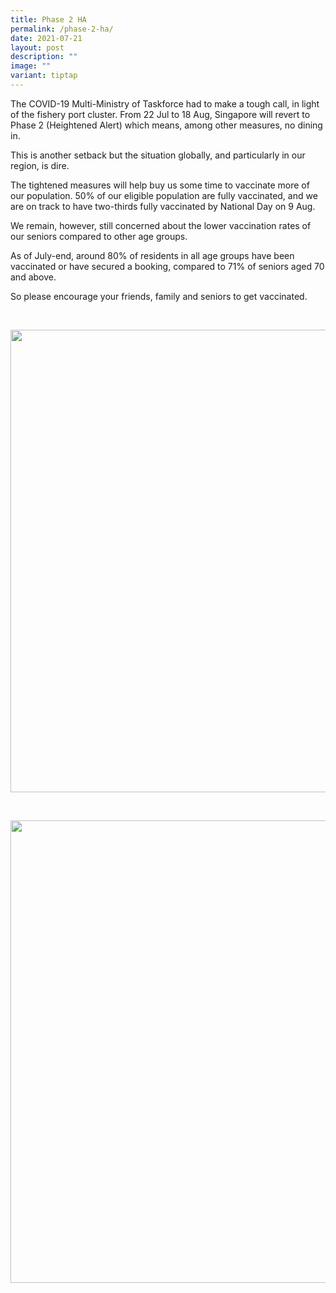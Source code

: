 ```yaml
---
title: Phase 2 HA
permalink: /phase-2-ha/
date: 2021-07-21
layout: post
description: ""
image: ""
variant: tiptap
---
```

<p>The COVID-19 Multi-Ministry of Taskforce had to make a tough call, in
light of the fishery port cluster. From 22 Jul to 18 Aug, Singapore will
revert to Phase 2 (Heightened Alert) which means, among other measures,
no dining in.</p>
<p>This is another setback but the situation globally, and particularly in
our region, is dire.</p>
<p>The tightened measures will help buy us some time to vaccinate more of
our population. 50% of our eligible population are fully vaccinated, and
we are on track to have two-thirds fully vaccinated by National Day on
9 Aug.</p>
<p>We remain, however, still concerned about the lower vaccination rates
of our seniors compared to other age groups.</p>
<p>As of July-end, around 80% of residents in all age groups have been vaccinated
or have secured a booking, compared to 71% of seniors aged 70 and above.</p>
<p>So please encourage your friends, family and seniors to get vaccinated.</p>
<p>
<br>
</p>
<div class="isomer-image-wrapper">
<img style="width: 740px; color: rgb(0, 0, 0); font-family: system-ui, -apple-system, &quot;system-ui&quot;, &quot;Segoe UI&quot;, Roboto, Oxygen, Ubuntu, Cantarell, &quot;Open Sans&quot;, &quot;Helvetica Neue&quot;, sans-serif; font-size: medium; font-style: normal; font-variant-ligatures: normal; font-variant-caps: normal; font-weight: 400; letter-spacing: normal; orphans: 2; text-align: start; text-indent: 0px; text-transform: none; widows: 2; word-spacing: 0px; -webkit-text-stroke-width: 0px; white-space: normal; text-decoration-thickness: initial; text-decoration-style: initial; text-decoration-color: initial;" height="auto" width="100%" src="https://moca.sgp1.cdn.digitaloceanspaces.com/News%20%26%20Notices/6107dc6a8c4da80c5312e600_Phase%25202%2520HA.webp">
</div>
<p>
<br>
</p>
<div class="isomer-image-wrapper">
<img style="width: 740px; color: rgb(0, 0, 0); font-family: system-ui, -apple-system, &quot;system-ui&quot;, &quot;Segoe UI&quot;, Roboto, Oxygen, Ubuntu, Cantarell, &quot;Open Sans&quot;, &quot;Helvetica Neue&quot;, sans-serif; font-size: medium; font-style: normal; font-variant-ligatures: normal; font-variant-caps: normal; font-weight: 400; letter-spacing: normal; orphans: 2; text-align: start; text-indent: 0px; text-transform: none; widows: 2; word-spacing: 0px; -webkit-text-stroke-width: 0px; white-space: normal; text-decoration-thickness: initial; text-decoration-style: initial; text-decoration-color: initial;" height="auto" width="100%" src="https://moca.sgp1.cdn.digitaloceanspaces.com/News%20%26%20Notices/6107dc6a8c4da80c5312e600_Phase%25202%2520HA.webp">
</div>
<p></p>
